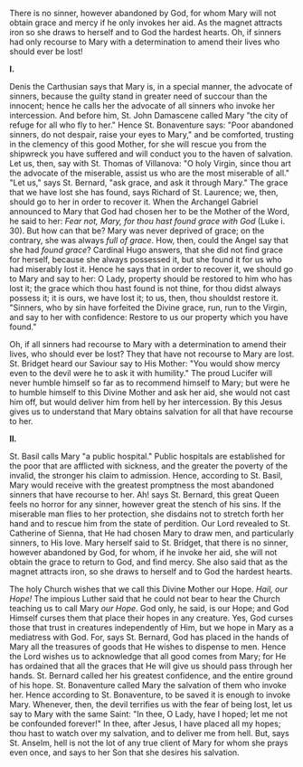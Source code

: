 
There is no sinner, however abandoned by God, for whom Mary will not obtain grace and mercy if he only invokes her aid. As the magnet attracts iron so she draws to herself and to God the hardest hearts. Oh, if sinners had only recourse to Mary with a determination to amend their lives who should ever be lost!

**I\.**

Denis the Carthusian says that Mary is, in a special manner, the advocate of sinners, because the guilty stand in greater need of succour than the innocent; hence he calls her the advocate of all sinners who invoke her intercession. And before him, St. John Damascene called Mary \"the city of refuge for all who fly to her.\" Hence St. Bonaventure says: \"Poor abandoned sinners, do not despair, raise your eyes to Mary,\" and be comforted, trusting in the clemency of this good Mother, for she will rescue you from the shipwreck you have suffered and will conduct you to the haven of salvation. Let us, then, say with St. Thomas of Villanova: \"O holy Virgin, since thou art the advocate of the miserable, assist us who are the most miserable of all.\" \"Let us,\" says St. Bernard, \"ask grace, and ask it through Mary.\" The grace that we have lost she has found, says Richard of St. Laurence; we, then, should go to her in order to recover it. When the Archangel Gabriel announced to Mary that God had chosen her to be the Mother of the Word, he said to her: *Fear not, Mary, for thou hast found grace with God* (Luke i. 30). But how can that be? Mary was never deprived of grace; on the contrary, she was always *full of grace*. How, then, could the Angel say that she had *found grace*? Cardinal Hugo answers, that she did not find grace for herself, because she always possessed it, but she found it for us who had miserably lost it. Hence he says that in order to recover it, we should go to Mary and say to her: O Lady, property should be restored to him who has lost it; the grace which thou hast found is not thine, for thou didst always possess it; it is ours, we have lost it; to us, then, thou shouldst restore it. \"Sinners, who by sin have forfeited the Divine grace, run, run to the Virgin, and say to her with confidence: Restore to us our property which you have found.\"

Oh, if all sinners had recourse to Mary with a determination to amend their lives, who should ever be lost? They that have not recourse to Mary are lost. St. Bridget heard our Saviour say to His Mother: \"You would show mercy even to the devil were he to ask it with humility.\" The proud Lucifer will never humble himself so far as to recommend himself to Mary; but were he to humble himself to this Divine Mother and ask her aid, she would not cast him off, but would deliver him from hell by her intercession. By this Jesus gives us to understand that Mary obtains salvation for all that have recourse to her.

**II\.**

St. Basil calls Mary \"a public hospital.\" Public hospitals are established for the poor that are afflicted with sickness, and the greater the poverty of the invalid, the stronger his claim to admission. Hence, according to St. Basil, Mary would receive with the greatest promptness the most abandoned sinners that have recourse to her. Ah! says St. Bernard, this great Queen feels no horror for any sinner, however great the stench of his sins. If the miserable man flies to her protection, she disdains not to stretch forth her hand and to rescue him from the state of perdition. Our Lord revealed to St. Catherine of Sienna, that He had chosen Mary to draw men, and particularly sinners, to His love. Mary herself said to St. Bridget, that there is no sinner, however abandoned by God, for whom, if he invoke her aid, she will not obtain the grace to return to God, and find mercy. She also said that as the magnet attracts iron, so she draws to herself and to God the hardest hearts.

The holy Church wishes that we call this Divine Mother our Hope. *Hail, our Hope!* The impious Luther said that he could not bear to hear the Church teaching us to call Mary *our Hope*. God only, he said, is our Hope; and God Himself curses them that place their hopes in any creature. Yes, God curses those that trust in creatures independently of Him, but we hope in Mary as a mediatress with God. For, says St. Bernard, God has placed in the hands of Mary all the treasures of goods that He wishes to dispense to men. Hence the Lord wishes us to acknowledge that all good comes from Mary; for He has ordained that all the graces that He will give us should pass through her hands. St. Bernard called her his greatest confidence, and the entire ground of his hope. St. Bonaventure called Mary the salvation of them who invoke her. Hence according to St. Bonaventure, to be saved it is enough to invoke Mary. Whenever, then, the devil terrifies us with the fear of being lost, let us say to Mary with the same Saint: \"In thee, O Lady, have I hoped; let me not be confounded forever!\" In thee, after Jesus, I have placed all my hopes; thou hast to watch over my salvation, and to deliver me from hell. But, says St. Anselm, hell is not the lot of any true client of Mary for whom she prays even once, and says to her Son that she desires his salvation.

